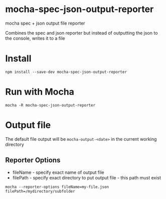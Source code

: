 # mocha-spec-json-output-reporter
mocha spec + json output file reporter

Combines the spec and json reporter but instead of outputting the json to the console, writes it to a file

# Install
```
npm install --save-dev mocha-spec-json-output-reporter
```

# Run with Mocha
```
mocha -R mocha-spec-json-output-reporter
```

# Output file
The default file output will be `mocha-output-<date>` in the current working directory

## Reporter Options
* fileName - specify exact name of output file
* filePath - specify exact directory to put output file - this path must exist

```
mocha --reporter-options fileName=my-file.json filePath=/mydirectory/subfolder
```
